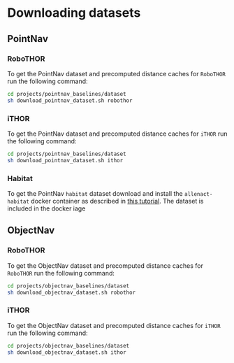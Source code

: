 # Downloading datasets 

## PointNav
### RoboTHOR
To get the PointNav dataset and precomputed distance caches for `RoboTHOR` run the following command:

```bash
cd projects/pointnav_baselines/dataset
sh download_pointnav_dataset.sh robothor
```

### iTHOR
To get the PointNav dataset and precomputed distance caches for `iTHOR` run the following command:

```bash
cd projects/pointnav_baselines/dataset
sh download_pointnav_dataset.sh ithor
```

### Habitat
To get the PointNav `habitat` dataset download and install the `allenact-habitat` docker
container as described in [this tutorial](installation-framework.md). The dataset is
included in the docker iage

## ObjectNav
### RoboTHOR
To get the ObjectNav dataset and precomputed distance caches for `RoboTHOR` run the following command:

```bash
cd projects/objectnav_baselines/dataset
sh download_objectnav_dataset.sh robothor
```

### iTHOR
To get the ObjectNav dataset and precomputed distance caches for `iTHOR` run the following command:

```bash
cd projects/objectnav_baselines/dataset
sh download_objectnav_dataset.sh ithor
```
